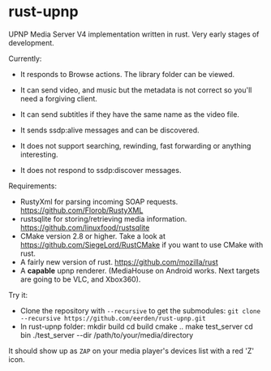 rust-upnp
=========

UPNP Media Server V4 implementation written in rust.
Very early stages of development. 

Currently:

- It responds to Browse actions. The library folder can be viewed.
- It can send video, and music but the metadata is not correct so you'll need a forgiving client.
- It can send subtitles if they have the same name as the video file.
- It sends ssdp:alive messages and can be discovered.

- It does not support searching, rewinding, fast forwarding or anything interesting.
- It does not respond to ssdp:discover messages. 


Requirements: 

- RustyXml for parsing incoming SOAP requests. https://github.com/Florob/RustyXML
- rustsqlite for storing/retrieving media information. https://github.com/linuxfood/rustsqlite
- CMake version 2.8 or higher. Take a look at https://github.com/SiegeLord/RustCMake if you want to use CMake with rust.
- A fairly new version of rust. https://github.com/mozilla/rust
- A **capable** upnp renderer. (MediaHouse on Android works. Next targets are going to be VLC, and Xbox360).

Try it:

- Clone the repository with `--recursive` to get the submodules: `git clone --recursive https://github.com/eerden/rust-upnp.git`
- In rust-upnp folder: 
    mkdir build
    cd build
    cmake ..
    make test_server
    cd bin
    ./test_server --dir /path/to/your/media/directory

It should show up as `ZAP` on your media player's devices list with a red 'Z' icon.
